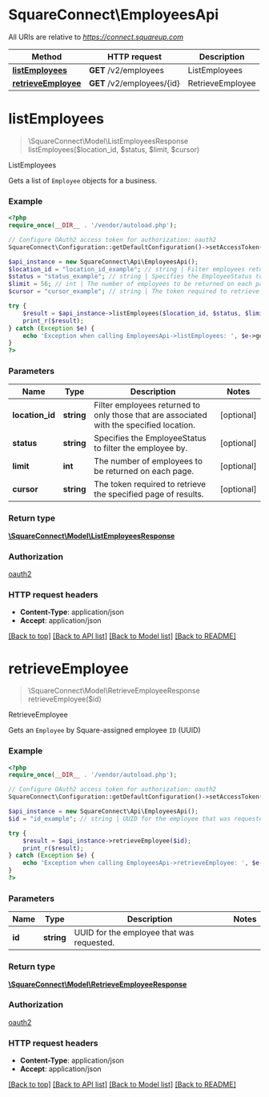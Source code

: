 # SquareConnect\EmployeesApi

All URIs are relative to *https://connect.squareup.com*

Method | HTTP request | Description
------------- | ------------- | -------------
[**listEmployees**](EmployeesApi.md#listEmployees) | **GET** /v2/employees | ListEmployees
[**retrieveEmployee**](EmployeesApi.md#retrieveEmployee) | **GET** /v2/employees/{id} | RetrieveEmployee


# **listEmployees**
> \SquareConnect\Model\ListEmployeesResponse listEmployees($location_id, $status, $limit, $cursor)

ListEmployees

Gets a list of `Employee` objects for a business.

### Example
```php
<?php
require_once(__DIR__ . '/vendor/autoload.php');

// Configure OAuth2 access token for authorization: oauth2
SquareConnect\Configuration::getDefaultConfiguration()->setAccessToken('YOUR_ACCESS_TOKEN');

$api_instance = new SquareConnect\Api\EmployeesApi();
$location_id = "location_id_example"; // string | Filter employees returned to only those that are associated with the specified location.
$status = "status_example"; // string | Specifies the EmployeeStatus to filter the employee by.
$limit = 56; // int | The number of employees to be returned on each page.
$cursor = "cursor_example"; // string | The token required to retrieve the specified page of results.

try {
    $result = $api_instance->listEmployees($location_id, $status, $limit, $cursor);
    print_r($result);
} catch (Exception $e) {
    echo 'Exception when calling EmployeesApi->listEmployees: ', $e->getMessage(), PHP_EOL;
}
?>
```

### Parameters

Name | Type | Description  | Notes
------------- | ------------- | ------------- | -------------
 **location_id** | **string**| Filter employees returned to only those that are associated with the specified location. | [optional]
 **status** | **string**| Specifies the EmployeeStatus to filter the employee by. | [optional]
 **limit** | **int**| The number of employees to be returned on each page. | [optional]
 **cursor** | **string**| The token required to retrieve the specified page of results. | [optional]

### Return type

[**\SquareConnect\Model\ListEmployeesResponse**](../Model/ListEmployeesResponse.md)

### Authorization

[oauth2](../../README.md#oauth2)

### HTTP request headers

 - **Content-Type**: application/json
 - **Accept**: application/json

[[Back to top]](#) [[Back to API list]](../../README.md#documentation-for-api-endpoints) [[Back to Model list]](../../README.md#documentation-for-models) [[Back to README]](../../README.md)

# **retrieveEmployee**
> \SquareConnect\Model\RetrieveEmployeeResponse retrieveEmployee($id)

RetrieveEmployee

Gets an `Employee` by Square-assigned employee `ID` (UUID)

### Example
```php
<?php
require_once(__DIR__ . '/vendor/autoload.php');

// Configure OAuth2 access token for authorization: oauth2
SquareConnect\Configuration::getDefaultConfiguration()->setAccessToken('YOUR_ACCESS_TOKEN');

$api_instance = new SquareConnect\Api\EmployeesApi();
$id = "id_example"; // string | UUID for the employee that was requested.

try {
    $result = $api_instance->retrieveEmployee($id);
    print_r($result);
} catch (Exception $e) {
    echo 'Exception when calling EmployeesApi->retrieveEmployee: ', $e->getMessage(), PHP_EOL;
}
?>
```

### Parameters

Name | Type | Description  | Notes
------------- | ------------- | ------------- | -------------
 **id** | **string**| UUID for the employee that was requested. |

### Return type

[**\SquareConnect\Model\RetrieveEmployeeResponse**](../Model/RetrieveEmployeeResponse.md)

### Authorization

[oauth2](../../README.md#oauth2)

### HTTP request headers

 - **Content-Type**: application/json
 - **Accept**: application/json

[[Back to top]](#) [[Back to API list]](../../README.md#documentation-for-api-endpoints) [[Back to Model list]](../../README.md#documentation-for-models) [[Back to README]](../../README.md)

